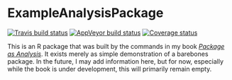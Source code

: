 
<!-- README.md is generated from README.Rmd. Please edit that file -->
ExampleAnalysisPackage
======================

[![Travis build status](https://travis-ci.org/jhrcook/ExampleAnalysisPackage.svg?branch=master)](https://travis-ci.org/jhrcook/ExampleAnalysisPackage) [![AppVeyor build status](https://ci.appveyor.com/api/projects/status/github/jhrcook/ExampleAnalysisPackage?branch=master&svg=true)](https://ci.appveyor.com/project/jhrcook/ExampleAnalysisPackage) [![Coverage status](https://codecov.io/gh/jhrcook/ExampleAnalysisPackage/branch/master/graph/badge.svg)](https://codecov.io/github/jhrcook/ExampleAnalysisPackage?branch=master)

This is an R package that was built by the commands in my book [*Package as Analysis*](https://jhrcook.github.io/package-as-analysis/). It exists merely as simple demonstration of a barebones package. In the future, I may add information here, but for now, especially while the book is under development, this will primarily remain empty.
